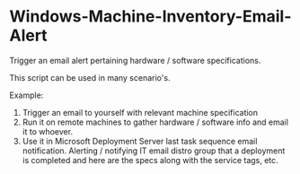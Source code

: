 # Windows-Machine-Inventory-Email-Alert
Trigger an email alert pertaining hardware / software specifications.

This script can be used in many scenario's. 

Example:
  1.  Trigger an email to yourself with relevant machine specification
  2.  Run it on remote machines to gather hardware / software info and email it to whoever.
  3.  Use it in Microsoft Deployment Server last task sequence email notification. Alerting / notifying IT email distro group that a deployment is completed and here are the specs along with the service tags, etc.
